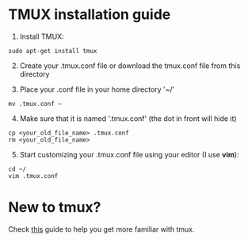# TMUX installation guide

1. Install TMUX: 

`sudo apt-get install tmux`

2. Create your .tmux.conf file or download the tmux.conf file from this directory

3. Place your .conf file in your home directory '~/'

`mv .tmux.conf ~`

4. Make sure that it is named '.tmux.conf' (the dot in front will hide it)

```
cp <your_old_file_name> .tmux.conf
rm <your_old_file_name>
```

5. Start customizing your .tmux.conf file using your editor (I use **vim**):

```
cd ~/
vim .tmux.conf
```

# New to tmux?

Check [this](http://www.hamvocke.com/blog/a-quick-and-easy-guide-to-tmux/) guide to help you get more familiar with tmux.
